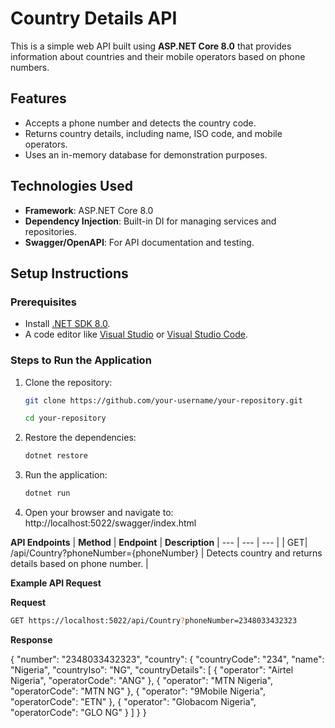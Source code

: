 # Country Details API

This is a simple web API built using **ASP.NET Core 8.0** that provides information about countries and their mobile operators based on phone numbers.

## Features
- Accepts a phone number and detects the country code.
- Returns country details, including name, ISO code, and mobile operators.
- Uses an in-memory database for demonstration purposes.

## Technologies Used
- **Framework**: ASP.NET Core 8.0
- **Dependency Injection**: Built-in DI for managing services and repositories.
- **Swagger/OpenAPI**: For API documentation and testing.

## Setup Instructions

### Prerequisites
- Install [.NET SDK 8.0](https://dotnet.microsoft.com/download/dotnet/8.0).
- A code editor like [Visual Studio](https://visualstudio.microsoft.com/) or [Visual Studio Code](https://code.visualstudio.com/).

### Steps to Run the Application
1. Clone the repository:
   ```bash
   git clone https://github.com/your-username/your-repository.git
   ```
   ```bash
   cd your-repository
   ```
2. Restore the dependencies:
    ```bash
    dotnet restore
    ```
3. Run the application:
    ```bash
    dotnet run
    ```
4. Open your browser and navigate to:
    http://localhost:5022/swagger/index.html

**API Endpoints**
| **Method** | **Endpoint** | **Description**
| --- | --- | --- |
| GET| /api/Country?phoneNumber={phoneNumber} | Detects country and returns details based on phone number. |

**Example API Request**

**Request**
```bash
GET https://localhost:5022/api/Country?phoneNumber=2348033432323
```
**Response**

{
  "number": "2348033432323",
  "country": {
    "countryCode": "234",
    "name": "Nigeria",
    "countryIso": "NG",
    "countryDetails": [
      {
        "operator": "Airtel Nigeria",
        "operatorCode": "ANG"
        },
        {
        "operator": "MTN Nigeria",
        "operatorCode": "MTN NG"
        },
        {
        "operator": "9Mobile Nigeria",
        "operatorCode": "ETN"
        },
        {
        "operator": "Globacom Nigeria",
        "operatorCode": "GLO NG"
      }
    ]
  }
}



